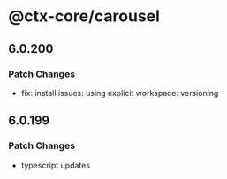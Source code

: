 # @ctx-core/carousel

## 6.0.200

### Patch Changes

- fix: install issues: using explicit workspace: versioning

## 6.0.199

### Patch Changes

- typescript updates
